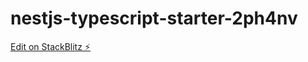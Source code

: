 # nestjs-typescript-starter-2ph4nv

[Edit on StackBlitz ⚡️](https://stackblitz.com/edit/nestjs-typescript-starter-2ph4nv)